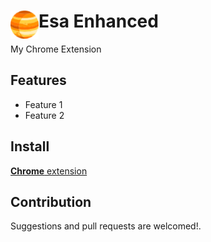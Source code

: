 # <img src="public/icons/icon_48.png" width="45" align="left"> Esa Enhanced

My Chrome Extension

## Features

- Feature 1
- Feature 2

## Install

[**Chrome** extension]() <!-- TODO: Add chrome extension link inside parenthesis -->

## Contribution

Suggestions and pull requests are welcomed!.


